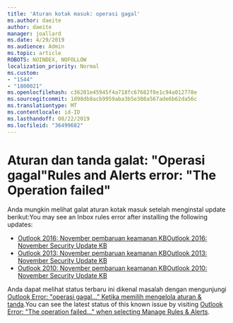 ```yaml
---
title: 'Aturan kotak masuk: operasi gagal'
ms.author: daeite
author: daeite
manager: joallard
ms.date: 4/29/2019
ms.audience: Admin
ms.topic: article
ROBOTS: NOINDEX, NOFOLLOW
localization_priority: Normal
ms.custom:
- "1544"
- "1800021"
ms.openlocfilehash: c36201e45945f4a718fc67682f8e1c94a012778e
ms.sourcegitcommit: 1d98db8acb9959aba3b5e308a567ade6b62da56c
ms.translationtype: MT
ms.contentlocale: id-ID
ms.lasthandoff: 08/22/2019
ms.locfileid: "36499682"
---
```

# <a name="rules-and-alerts-error-the-operation-failed"></a><span data-ttu-id="e0015-102">Aturan dan tanda galat: "Operasi gagal"</span><span class="sxs-lookup"><span data-stu-id="e0015-102">Rules and Alerts error: "The Operation failed"</span></span>

<span data-ttu-id="e0015-103">Anda mungkin melihat galat aturan kotak masuk setelah menginstal update berikut:</span><span class="sxs-lookup"><span data-stu-id="e0015-103">You may see an Inbox rules error after installing the following updates:</span></span>

- [<span data-ttu-id="e0015-104">Outlook 2016: November pembaruan keamanan KB</span><span class="sxs-lookup"><span data-stu-id="e0015-104">Outlook 2016: November Security Update KB</span></span>](https://support.microsoft.com/help/4461506)
- [<span data-ttu-id="e0015-105">Outlook 2013: November pembaruan keamanan KB</span><span class="sxs-lookup"><span data-stu-id="e0015-105">Outlook 2013: November Security Update KB</span></span>](https://support.microsoft.com/help/4461486)
- [<span data-ttu-id="e0015-106">Outlook 2010: November pembaruan keamanan KB</span><span class="sxs-lookup"><span data-stu-id="e0015-106">Outlook 2010: November Security Update KB</span></span>](https://support.microsoft.com/help/4461585)

<span data-ttu-id="e0015-107">Anda dapat melihat status terbaru ini dikenal masalah dengan mengunjungi [Outlook Error: "operasi gagal..." Ketika memilih mengelola aturan & tanda](https://support.office.com/article/Outlook-Error-The-operation-failed-when-selecting-Manage-Rules-Alerts-64b6ff77-98c2-4564-9cbf-25bd8e17fb8b%20).</span><span class="sxs-lookup"><span data-stu-id="e0015-107">You can see the latest status of this known issue by visiting [Outlook Error: "The operation failed..." when selecting Manage Rules & Alerts](https://support.office.com/article/Outlook-Error-The-operation-failed-when-selecting-Manage-Rules-Alerts-64b6ff77-98c2-4564-9cbf-25bd8e17fb8b%20).</span></span>